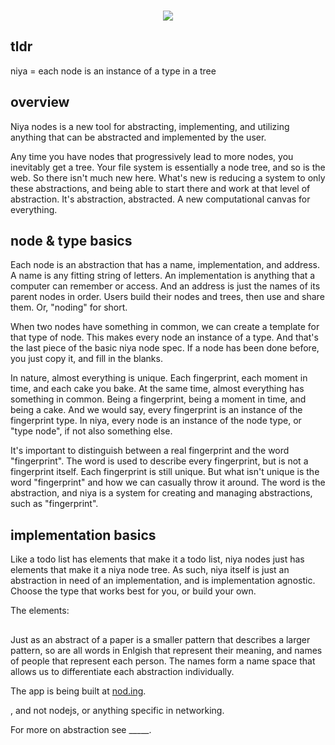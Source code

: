 <p align=center>
</br>
<img src="https://github.com/johans-work/niyanodes/assets/108384802/8db06b17-19a3-4a30-b5ac-0ebb34114648">
</br>
</p>

## tldr

niya = each node is an instance of a type in a tree

## overview

Niya nodes is a new tool for abstracting, implementing, and utilizing anything that can be abstracted and implemented by the user. 

Any time you have nodes that progressively lead to more nodes, you inevitably get a tree. Your file system is essentially a node tree, and so is the web. So there isn't much new here. What's new is reducing a system to only these abstractions, and being able to start there and work at that level of abstraction. It's abstraction, abstracted. A new computational canvas for everything.

## node & type basics

Each node is an abstraction that has a name, implementation, and address. A name is any fitting string of letters. An implementation is anything that a computer can remember or access. And an address is just the names of its parent nodes in order. Users build their nodes and trees, then use and share them. Or, "noding" for short.

When two nodes have something in common, we can create a template for that type of node. This makes every node an instance of a type. And that's the last piece of the basic niya node spec. If a node has been done before, you just copy it, and fill in the blanks. 

In nature, almost everything is unique. Each fingerprint, each moment in time, and each cake you bake. At the same time, almost everything has something in common. Being a fingerprint, being a moment in time, and being a cake. And we would say, every fingerprint is an instance of the fingerprint type. In niya, every node is an instance of the node type, or "type node", if not also something else.

It's important to distinguish between a real fingerprint and the word "fingerprint". The word is used to describe every fingerprint, but is not a fingerprint itself. Each fingerprint is still unique. But what isn't unique is the word "fingerprint" and how we can casually throw it around. The word is the abstraction, and niya is a system for creating and managing abstractions, such as "fingerprint".

## implementation basics

Like a todo list has elements that make it a todo list, niya nodes just has elements that make it a niya node tree. As such, niya itself is just an abstraction in need of an implementation, and is implementation agnostic. Choose the type that works best for you, or build your own. 

The elements:








##

Just as an abstract of a paper is a smaller pattern that describes a larger pattern, so are all words in Enlgish that represent their meaning, and names of people that represent each person. The names form a name space that allows us to differentiate each abstraction individually.


The app is being built at [nod.ing](http://nod.ing/).

, and not nodejs, or anything specific in networking.

For more on abstraction see _____.






